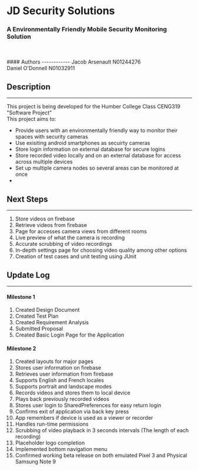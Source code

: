 # JD Security Solutions
### A Environmentally Friendly Mobile Security Monitoring Solution
<br>
<br>
#### Authors
------------
Jacob Arsenault N01244276
<br>
Daniel O'Donnell N01032911

## Description
------------
This project is being developed for the Humber College Class CENG319 "Software Project"
<br>
This project aims to:
-	Provide users with an environmentally friendly way to monitor their spaces with security cameras
-	Use exisiting android smartphones as secuirty cameras
-	Store login information on external database for secure logins
-	Store recorded video locally and on an external database for access across multiple devices
-	Set up multiple camera nodes so several areas can be monitored at once
-	
## Next Steps
-------------
1)	Store videos on firebase
2)	Retrieve videos from firebase
3)	Page for accesses camera views from different rooms
4)	Live preview of what the camera is recording
5)	Accurate scrubbing of video recordings
6)	In-depth settings page for choosing video quality among other options 
7)	Creation of test cases and unit testing using JUnit

## Update Log
-------------
#### Milestone 1
1)	Created Design Document
2)	Created Test Plan
3)	Created Requirement Analysis
4)	Submitted Proposal
5)	Created Basic Login Page for the Application

#### Milestone 2
1)	Created layouts for major pages
2)	Stores user information on firebase
3)	Retrieves user information from firebase
4)	Supports English and French locales
5)	Supports portrait and landscape modes
6)	Records videos and stores them to local device
7)	Plays back previously recorded videos
8)	Stores user login to SharedPreferences for easy return login
9)	Confirms exit of application via back key press
10)	App remembers if device is used as a viewer or recorder
11)	Handles run-time permissions
12)	Scrubbing of video playback in 3 seconds intervals (The length of each recording)
13)	Placeholder logo completion
14)	Implemented bottom navigation menu
15)	Confirmed working beta release on both emulated Pixel 3 and Physical Samsung Note 9


